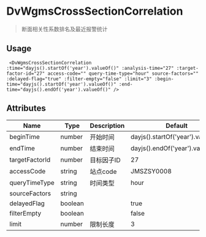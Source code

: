 
# DvWgmsCrossSectionCorrelation

> 断面相关性系数排名及最近报警统计

## Usage

```vue
 <DvWgmsCrossSectionCorrelation :time="dayjs().startOf('year').valueOf()" :analysis-time="27" :target-factor-id="27" access-code="" query-time-type="hour" source-factors="" :delayed-flag="true" :filter-empty="false" :limit="3" :begin-time="dayjs().startOf('year').valueOf()" :end-time="dayjs().endOf('year').valueOf()" />
```


## Attributes

| Name | Type   | Description | Default |
| --- |--------|-------------|-------------|
| beginTime | number | 开始时间| dayjs().startOf('year').valueOf() |
| endTime | number | 结束时间| dayjs().endOf('year').valueOf() |
| targetFactorId | number | 目标因子ID| 27 |
| accessCode | string | 站点code| JMSZSY0008 |
| queryTimeType | string | 时间类型| hour |
| sourceFactors | string | |  |
| delayedFlag | boolean | | true |
| filterEmpty | boolean | | false |
| limit | number | 限制长度| 3 |

